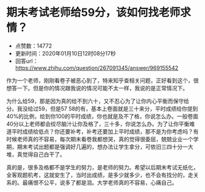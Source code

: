 # 期末考试老师给59分，该如何找老师求情？
- 点赞数：14772
- 更新时间：2020年01月10日12时08分17秒
- 回答url：https://www.zhihu.com/question/267091345/answer/969155542
<body>
 <p data-pid="NCdMSOs4">作为一个老师，刚刚看卷子被恶心到了，特来知乎查相关问题，正好看到这个，很想答一下。但是你的情况跟我说的情况可能不太一样，我说的是正常情况下。</p>
 <p data-pid="fr9tmoQ9">为什么给59，那是因为真的给不到六十，又不忍心为了让你内心平衡而保守给分。我没给过59，但是57 58的有，基本上卷面就是三十来分，平时成绩给你提到40%的比例，给到你100的平时成绩，你也就是及不了格，你说怎么办。一般卷面40分以上老师都会绞尽脑汁让你及格了，三十多，你说怎么办。为了让你平衡难道平时成绩给低点？你还要补考，补考还要加上平时成绩，那不是为你考虑吗？有时候老师真的不容易，每次期末看卷我都想哭，真的觉得很委屈，兢兢业业一个学期，期末考试出题都是强调好几遍的，想办法让学生拿分，可依旧三四十分一大堆，真觉得自己白干了。</p>
 <p data-pid="8yjLUqBF">真的是，很多及格都不是学生的努力，是老师的努力。希望以后期末考试无纸化，全客观题机考，这就安生了，当时出成绩，是多少就多少，也不会有找分的，走关系的。最痛恨不公平，说多了都是泪。大学老师真的不容易，心痛自己。</p>
</body>